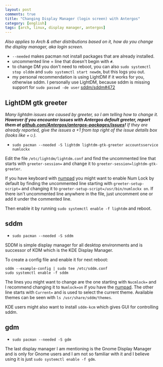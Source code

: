 ```yaml
---
layout: post
comments: true
title: "Changing Display Manager (login screen) with Antergos"
category: [english]
tags: [arch, linux, display manager, antergos]
---
```


*Also applies to Arch & other distributions based on it, how do you change
 the display manager, aka login screen.*

* `--needed` makes pacman not install packages that are already installed.
* uncommented line = line that doesn't begin with `#`.
* to change DM you don't need to reboot, you can also
  `sudo systemctl stop olddm` and `sudo systemctl start newdm`, but this
  logs you out.
* my personal recommendation is using LightDM if it works for you,
  otherwise sddm. I personally use LightDM, because sddm is missing
  support for `sudo passwd -de user` [sddm/sddm#472](https://github.com/sddm/sddm/issues/472)

## LightDM gtk greeter

*Many lightdm issues are caused by greeter, so I am telling how to change
 it.* ***However if you encounter issues with Antergos default greeter,
 report them at [github.com/Antergos/antergos-packages/issues](https://github.com/Antergos/antergos-packages/issues?q=is:open+lightdm)!*** *If they
 are already reported, give the issues a +1 from top right of the issue
 details box (looks like +☺).*

* `sudo pacman --needed -S lightdm lightdm-gtk-greeter accountsservice numlockx`

Edit the file `/etc/lightdm/lightdm.conf` and find the uncommented line
that starts with `greeter-session=` and change it to
`greeter-session=lightdm-gtk-greeter`.

If you have keyboard with [numpad] you might want to enable Num Lock by
default by finding the uncommented line starting with
`greeter-setup-script=` and changing it to
`greeter-setup-script=/usr/bin/numlockx on`. If there isn't uncommented
line anywhere in the file, just uncomment one or add it under the commented
line.

Then enable it by running `sudo systemctl enable -f lightdm` and reboot.

## sddm

* `sudo pacman --needed -S sddm`

SDDM is simple display manager for all desktop environments and is
successor of KDM which is the KDE Display Manager.

To create a config file and enable it for next reboot:

```
sddm --example-config | sudo tee /etc/sddm.conf
sudo systemctl enable -f sddm
```

The lines you might want to change are the one starting with `Nucmlock=`
and I recommend changing it to `Numlock=on` if you have the [numpad]. The
other line starts with `Current=` and is used to select the current theme.
Available themes can be seen with `ls /usr/share/sddm/themes`.

KDE users might also want to install `sddm-kcm` which gives GUI
for controlling sddm.

## gdm

* `sudo pacman --needed -S gdm`

The last display manager I am mentioning is the Gnome Display Manager and
is only for Gnome users and I am not so familiar with it and I believe
using it is just `sudo systemctl enable -f gdm`.

[numpad]:https://en.wikipedia.org/wiki/numpad
